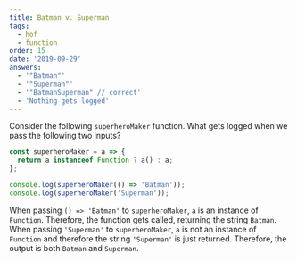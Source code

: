 ```yaml
---
title: Batman v. Superman
tags:
  - hof
  - function
order: 15
date: '2019-09-29'
answers:
  - '"Batman"'
  - '"Superman"'
  - '"BatmanSuperman" // correct'
  - 'Nothing gets logged'
---
```


Consider the following `superheroMaker` function. What gets logged when we pass the following two inputs?

```javascript
const superheroMaker = a => {
  return a instanceof Function ? a() : a;
};

console.log(superheroMaker(() => 'Batman'));
console.log(superheroMaker('Superman'));
```

<!-- explanation -->

When passing `() => 'Batman'` to `superheroMaker`, `a` is an instance of `Function`. Therefore, the function gets called, returning the string `Batman`. When passing `'Superman'` to `superheroMaker`, `a` is not an instance of `Function` and therefore the string `'Superman'` is just returned. Therefore, the output is both `Batman` and `Superman`.
